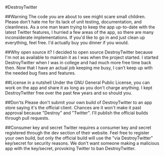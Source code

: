 #DestroyTwitter

##Warning
The code you are about to see might scare small children. Please don't hate me for its lack of unit testing, documentation, and cleanliness. As a one man team trying to keep the app up-to-date with the latest Twitter features, I hurried a few areas of the app, so there are many inconsiderate implementations. If you'd like to go in and just clean up everything, feel free. I'd actually buy you dinner if you would.

##Why open source it?
I decided to open source DestroyTwitter because I'm not as available to maintain it as I was when the project started. I started DestroyTwitter when I was in college and had much more free time back then. Now that I have an actual job keeping me busy, I can't keep up with the needed bug fixes and features.

##License in a nutshell
Under the GNU General Public License, you can work on the app and share it as long as you don't charge anything. I kept DestroyTwitter free over the past few years and so should you.

##Don'ts
Please don't submit your own build of DestroyTwitter to an app store saying it's the official client. Chances are it won't make it past approval because "Destroy" and "Twitter". I'll publish the official builds through pull requests.

##Consumer key and secret
Twitter requires a consumer key and secret registered through the dev section of their website. Feel free to register your own build, but only the official build will use the "via DestroyTwitter" key/secret for security reasons. We don't want someone making a malicious app with the key/secret, provoking Twitter to ban DestroyTwitter.